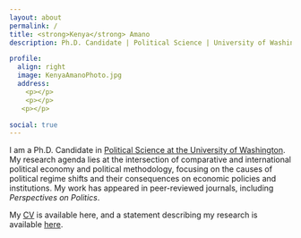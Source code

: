 ```yaml
---
layout: about
permalink: /
title: <strong>Kenya</strong> Amano
description: Ph.D. Candidate | Political Science | University of Washington, Seattle WA

profile:
  align: right
  image: KenyaAmanoPhoto.jpg
  address: 
    <p></p>
    <p></p>
   <p></p>

social: true
---
```


I am a Ph.D. Candidate in <a href="https://www.polisci.washington.edu/">Political Science at the University of Washington</a>. My research agenda lies at the intersection of comparative and international political economy and political methodology, focusing on the causes of political regime shifts and their consequences on economic policies and institutions. My work has appeared in peer-reviewed journals, including <i>Perspectives on Politics</i>.

My [CV](/assets/pdf/CV-KenyaAmano.pdf) is available here, and a statement describing my research is available [here](/assets/pdf/ResearchStatement-KenyaAmano.pdf).
